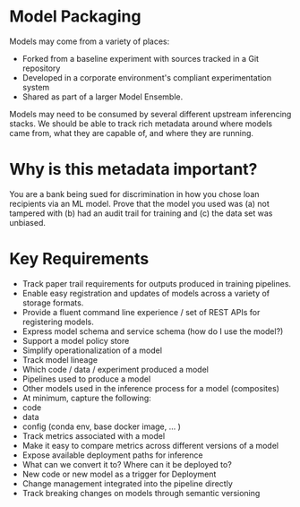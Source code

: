 # Model Packaging
Models may come from a variety of places:
-	Forked from a baseline experiment with sources tracked in a Git repository
-	Developed in a corporate environment's compliant experimentation system
-	Shared as part of a larger Model Ensemble.

Models may need to be consumed by several different upstream inferencing stacks. 
We should be able to track rich metadata around where models came from, what they are capable of, and where they are running.

# Why is this metadata important?
You are a bank being sued for discrimination in how you chose loan recipients via an ML model. 
Prove that the model you used was (a) not tampered with (b) had an audit trail for training and (c) the data set was unbiased.

# Key Requirements
- Track paper trail requirements for outputs produced in training pipelines.
-	Enable easy registration and updates of models across a variety of storage formats.
-	Provide a fluent command line experience / set of REST APIs for registering models.
-	Express model schema and service schema (how do I use the model?)
-	Support a model policy store
- Simplify operationalization of a model
-	Track model lineage
 -	Which code / data / experiment produced a model
 -	Pipelines used to produce a model 
 -	Other models used in the inference process for a model (composites)
- At minimum, capture the following:
 - 	code
 -	data
 - config (conda env, base docker image, … )
-	Track metrics associated with a model
 -	Make it easy to compare metrics across different versions of a model
-	Expose available deployment paths for inference
 -	What can we convert it to? Where can it be deployed to?
 -	New code or new model as a trigger for Deployment
 -	Change management integrated into the pipeline directly
-	Track breaking changes on models through semantic versioning
